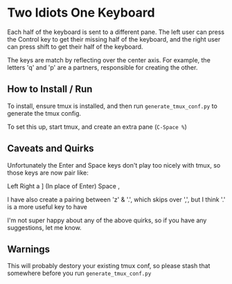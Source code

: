 # Two Idiots One Keyboard

Each half of the keyboard is sent to a different pane. The left user can
press the Control key to get their missing half of the keyboard, and the 
right user can press shift to get their half of the keyboard.

The keys are match by reflecting over the center axis. For example, the
letters 'q' and 'p' are a partners, responsible for creating the other.

## How to Install / Run

To install, ensure tmux is installed, and then run
`generate_tmux_conf.py` to generate the tmux config.

To set this up, start tmux, and create an extra pane (`C-Space %`)


## Caveats and Quirks

Unfortunately the Enter and Space keys don't play too nicely with tmux,
so those keys are now pair like:

Left    Right
a       ] (In place of Enter)
Space   ,


I have also create a pairing between 'z' & '.', which skips over ',', but
I think '.' is a more useful key to have


I'm not super happy about any of the above quirks, so if you have any
suggestions, let me know.

## Warnings

This will probably destory your existing tmux conf, so please stash that
somewhere before you run `generate_tmux_conf.py`


